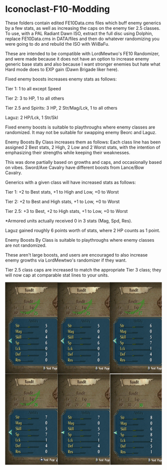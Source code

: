 # Iconoclast-F10-Modding
These folders contain edited FE10Data.cms files which buff enemy generics by a few stats, as well as increasing the caps on the enemy tier 2.5 classes. To use, with a PAL Radiant Dawn ISO, extract the full disc using Dolphin, replace FE10Data.cms in DATA/files and then do whatever randomizing you were going to do and rebuild the ISO with WiiBaFu.

These are intended to be compatible with LordMewtwo's FE10 Randomizer, and were made because it does not have an option to increase enemy generic base stats and also because I want stronger enemies but hate what Hard mode does to EXP gain (Dawn Brigade liker here).

Fixed enemy boosts increases enemy stats as follows:

Tier 1: 1 to all except Speed

Tier 2: 3 to HP, 1 to all others

Tier 2.5 and Spirits: 3 HP, 2 Str/Mag/Lck, 1 to all others

Laguz: 2 HP/Lck, 1 Str/Skl

Fixed enemy boosts is suitable to playthroughs where enemy classes are randomized. It may not be suitable for swapping enemy Beorc and Laguz.

Enemy Boosts By Class increases them as follows:
Each class line has been assigned 2 Best stats, 2 High, 2 Low and 2 Worst stats, with the intention of emphasizing their strengths while keeping their weaknesses.

This was done partially based on growths and caps, and occasionally based on vibes. Sword/Axe Cavalry have different boosts from Lance/Bow Cavalry.

Generics with a given class will have increased stats as follows:

Tier 1: +2 to Best stats, +1 to High and Low, +0 to Worst

Tier 2: +2 to Best and High stats, +1 to Low, +0 to Worst

Tier 2.5: +3 to Best, +2 to High stats, +1 to Low, +0 to Worst

*Armored units actually received 0 in 3 stats (Mag, Spd, Res).

Laguz gained roughly 6 points worth of stats, where 2 HP counts as 1 point.

Enemy Boosts By Class is suitable to playthroughs where enemy classes are not randomized.

These aren't large boosts, and users are encouraged to also increase enemy growths via LordMewtwo's randomizer if they want. 

Tier 2.5 class caps are increased to match the appropriate Tier 3 class; they will now cap at comparable stat lines to your units.

![Example.png](https://raw.githubusercontent.com/Iconoclast1750/Iconoclast-F10-Modding/refs/heads/main/Example.png)

